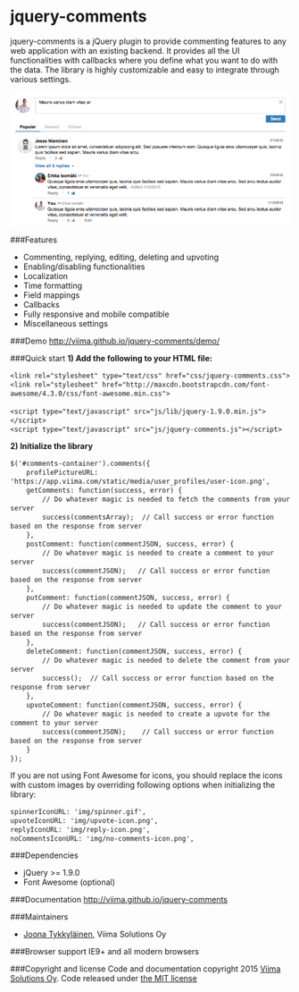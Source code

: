 # jquery-comments
jquery-comments is a jQuery plugin to provide commenting features to any web application with an existing backend. It provides all the UI functionalities with callbacks where you define what you want to do with the data. The library is highly customizable and easy to integrate through various settings.

![Screenshot of jquery-comments](screenshot.png?raw=true "Screenshot of jquery-comments")

###Features
- Commenting, replying, editing, deleting and upvoting
- Enabling/disabling functionalities
- Localization
- Time formatting
- Field mappings
- Callbacks
- Fully responsive and mobile compatible
- Miscellaneous settings

###Demo
http://viima.github.io/jquery-comments/demo/

###Quick start
**1) Add the following to your HTML file:**
```
<link rel="stylesheet" type="text/css" href="css/jquery-comments.css">
<link rel="stylesheet" href="http://maxcdn.bootstrapcdn.com/font-awesome/4.3.0/css/font-awesome.min.css">

<script type="text/javascript" src="js/lib/jquery-1.9.0.min.js"></script>
<script type="text/javascript" src="js/jquery-comments.js"></script>
```

**2) Initialize the library**
```
$('#comments-container').comments({
    profilePictureURL: 'https://app.viima.com/static/media/user_profiles/user-icon.png',
    getComments: function(success, error) {
        // Do whatever magic is needed to fetch the comments from your server
        success(commentsArray);  // Call success or error function based on the response from server
    },
    postComment: function(commentJSON, success, error) {
        // Do whatever magic is needed to create a comment to your server
        success(commentJSON);   // Call success or error function based on the response from server
    },
    putComment: function(commentJSON, success, error) {
        // Do whatever magic is needed to update the comment to your server
        success(commentJSON);   // Call success or error function based on the response from server
    },
    deleteComment: function(commentJSON, success, error) {
        // Do whatever magic is needed to delete the comment from your server
        success();  // Call success or error function based on the response from server
    },
    upvoteComment: function(commentJSON, success, error) {
        // Do whatever magic is needed to create a upvote for the comment to your server
        success(commentJSON);    // Call success or error function based on the response from server
    }
});
```
If you are not using Font Awesome for icons, you should replace the icons with custom images by overriding following options when initializing the library:
```
spinnerIconURL: 'img/spinner.gif',
upvoteIconURL: 'img/upvote-icon.png',
replyIconURL: 'img/reply-icon.png',
noCommentsIconURL: 'img/no-comments-icon.png',
```

###Dependencies
- jQuery >= 1.9.0
- Font Awesome (optional)

###Documentation
http://viima.github.io/jquery-comments

###Maintainers
- [Joona Tykkyläinen](https://www.linkedin.com/in/joonatykkylainen), Viima Solutions Oy

###Browser support
IE9+ and all modern browsers

###Copyright and license
Code and documentation copyright 2015 [Viima Solutions Oy](https://www.viima.com/). Code released under [the MIT license](https://github.com/Viima/jquery-comments/blob/master/LICENSE)
